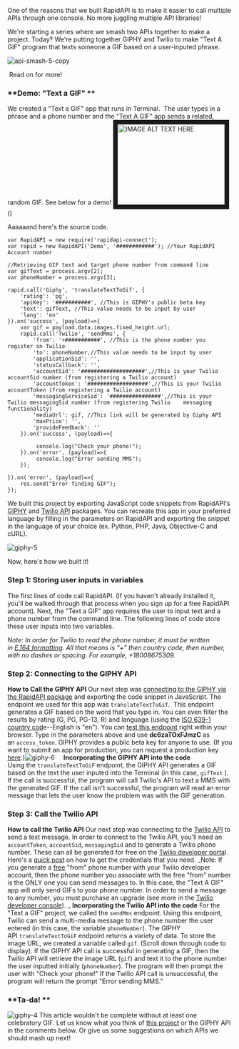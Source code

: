 

One of the reasons that we built RapidAPI is to make it easier to call multiple APIs through one console. No more juggling multiple API libraries! 

We're starting a series where we smash two APIs together to make a project. Today? We're putting together GIPHY and Twilio to make "Text A GIF" program that texts someone a GIF based on a user-inputed phrase.

![api-smash-5-copy](http://blog.rapidapi.com/wp-content/uploads/2016/12/API-Smash-5-copy.png)

 Read on for more!

### **Demo: "Text a GIF" **

We created a "Text a GIF" app that runs in Terminal.  The user types in a phrase and a phone number and the "Text A GIF" app sends a related, random GIF. See below for a demo! 
<a href="http://gph.is/2gAnusI" target="_blank"><img src="http://img.youtube.com/vi/YOUTUBE_VIDEO_ID_HERE/0.jpg" 
alt="IMAGE ALT TEXT HERE" width="240" height="180" border="10" /></a>() 

Aaaaaand here's the source code.  

    var RapidAPI = new require('rapidapi-connect');
    var rapid = new RapidAPI('Demo', '############'); //Your RapidAPI Account number

    //Retrieving GIF text and target phone number from command line
    var gifText = process.argv[2];
    var phoneNumber = process.argv[3];

    rapid.call('Giphy', 'translateTextToGif', { 
        'rating': 'pg',
        'apiKey': '###########', //This is GIPHY's public beta key
        'text': gifText, //This value needs to be input by user
        'lang': 'en'
    }).on('success', (payload)=>{
        var gif = payload.data.images.fixed_height.url;
        rapid.call('Twilio', 'sendMms', { 
            'from': '+###########', //This is the phone number you register on Twilio
            'to': phoneNumber,//This value needs to be input by user
            'applicationSid': '',
            'statusCallback': '',
            'accountSid': '####################',//This is your Twilio accountSid number (from registering a Twilio account)
            'accountToken': '###################',//This is your Twilio accountToken (from registering a Twilio account)
            'messagingServiceSid': '################',//This is your Twilio messagingSid number (from registering Twilio    messaging functionality)
            'mediaUrl': gif, //This link will be generated by Giphy API
            'maxPrice': '',
            'provideFeedback': ''
        }).on('success', (payload)=>{

             console.log("Check your phone!");
        }).on('error', (payload)=>{
             console.log("Error sending MMS");
        });

    }).on('error', (payload)=>{
        res.send("Error finding GIF");
    });


We built this project by exporting JavaScript code snippets from RapidAPI's [GIPHY](https://goo.gl/LZ2Cuq) and [Twilio API](https://rapidapi.com/package/Twilio/functions?utm_source=GitHub&utm_medium=GitHubReadME&utm_content=APISmash_TwilioFunctions1) packages. You can recreate this app in your preferred language by filling in the parameters on RapidAPI and exporting the snippet in the language of your choice (ex. Python, PHP, Java, Objective-C and cURL). 

![giphy-5](http://blog.rapidapi.com/wp-content/uploads/2016/12/giphy-5.gif) 

Now, here's how we built it!

### **Step 1: Storing user inputs in variables**

The first lines of code call RapidAPI. (If you haven't already installed it, you'll be walked through that process when you sign up for a free RapidAPI account). Next, the "Text a GIF" app requires the user to input text and a phone number from the command line. The following lines of code store these user inputs into two variables.

_Note: In order for Twilio to read the phone number, it must be written in [E.164 formatting](https://en.wikipedia.org/wiki/E.164). All that means is “+” then country code, then number, with no dashes or spacing. For example, +18008675309._

### **Step 2: Connecting to the GIPHY API**

**How to Call the GIPHY API** Our next step was [connecting to the GIPHY via the RapidAPI package](https://rapidapi.com/package/GIPHY/functions?utm_source=Blog&utm_content=APISmash_GIPHYFunctions2) and exporting the code snippet in JavaScript. The endpoint we used for this app was `translateTextToGif`.  This endpoint generates a GIF based on the word that you type in. You can even filter the results by rating (G, PG, PG-13, R) and language (using the [ISO 639-1 country cod](https://www.loc.gov/standards/iso639-2/php/code_list.php)e--English is "en"). You can [test this endpoint](https://goo.gl/S2vJYl) right within your browser. Type in the parameters above and use **dc6zaTOxFJmzC** as an `access_token`. GIPHY provides a public beta key for anyone to use. (If you want to submit an app for production, you can request a production key [here](http://api.giphy.com/submit).)![giphy-6](http://blog.rapidapi.com/wp-content/uploads/2016/12/giphy-6.gif)     **Incorporating the GIPHY API into the code** Using the `translateTextToGiF` endpoint, the GIPHY API generates a GIF based on the text the user inputed into the Terminal (in this case, `gifText` ).  If the call is successful, the program will call Twilio's API to text a MMS with the generated GIF. If the call isn't successful, the program will read an error message that lets the user know the problem was with the GIF generation.

### **Step 3: Call the Twilio API**

**How to call the Twilio API** Our next step was connecting to the [Twilio API](https://goo.gl/RAvGz4) to send a text message. In order to connect to the Twilio API, you'll need an `accountToken`, `accountSid`, `messagingSid` and to generate a Twilio phone number. These can all be generated for free on the [Twilio developer porta](https://www.twilio.com/try-twilio)l. Here's a [quick post](http://blog.rapidapi.com/2016/10/22/how-to-connect-to-the-twilio-api/) on how to get the credentials that you need. _Note: If you generate a <span style="text-decoration: underline;">free</span> "from" phone number with your Twilio developer account, then the phone number you associate with the free "from" number is the ONLY one you can send messages to. In this case, the "Text A GIF" app will only send GIFs to your phone number. In order to send a message to any number, you must purchase an upgrade (see more in the [Twilio developer console](http://twilio.com/console)). _ **Incorporating the Twilio API into the code** For the "Text a GIF" project, we called the `sendMms` endpoint. Using this endpoint, Twilio can send a multi-media message to the phone number the user entered (in this case, the variable `phoneNumber`). The GIPHY API `translateTextToGiF` endpoint returns a variety of data. To store the image URL, we created a variable called `gif`. (Scroll down through code to display). If the GIPHY API call is successful in generating a GIF, then the Twilio API will retrieve the image URL (`gif`) and text it to the phone number the user inputted initially (`phoneNumber`). The program will then prompt the user with "Check your phone!" If the Twilio API call is unsuccessful, the program will return the prompt "Error sending MMS."

### **Ta-da! **

![giphy-4](http://blog.rapidapi.com/wp-content/uploads/2016/12/giphy-4.gif) This article wouldn't be complete without at least one celebratory GIF. Let us know what you think of [this project](https://github.com/RapidSoftwareSolutions/APISmash_GiphyTwilio_TextAGif) or the GIPHY API in the comments below. Or give us some suggestions on which APIs we should mash up next!
